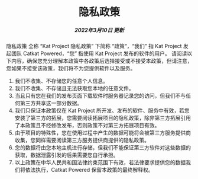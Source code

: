 <h1 align="center">隐私政策</h1>
<h5 align="center">2022年3月10日 更新</h5>

隐私政策 全称 “Kat Project 隐私政策” 下简称 “政策“，“我们” 指 Kat Project 发起团队 Catkat Powered，“您” 指使用 Kat Project 发布的软件的用户。
请阅读以下内容，确保您充分理解本政策中各政策后选择接受或不接受本政策，但请注意，您如果不接受该政策，我们将不为您提供软件以及服务。

1. 我们不收集、不存储您的任意个人信息。
2. 我们不收集、不存储且无法获取您本地的任意文件。
3. 当且只有您在我们的发布页面下载软件时服务器记录您的访问，但我们不与任何第三方共享这一部分数据。
4. 我们只保证本政策仅在 Kat Project 所开发、发布的软件、服务中有效，若您安装了第三方的拓展，您需要阅读拓展项目的隐私政策，除非第三方拓展引用了本政策且不经修改发布，否则政策不对第三方拓展项目有效。
5. 由于项目的特殊性，您在使用过程中产生的数据可能将会被第三方服务提供商收集，您同样需要阅读第三方服务提供商提供的隐私政策。
6. 您的数据将由您本地主机进行存储，但我们不能保证第三方软件对这些数据的获取，数据泄露引发的后果需要您自行承担。
7. 以上政策在中华人民共和国法律约束范围下有效，若法律要求提供您的数据我们将依法执行，Catkat Powered 保留本政策的最终解释权。
